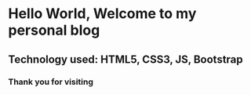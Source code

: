 # Hello World, Welcome to my personal blog

## Technology used: HTML5, CSS3, JS, Bootstrap

### Thank you for visiting
